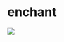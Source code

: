# enchant
![](https://raw.githubusercontent.com/wangchenyan/PonyMusic/master/app/src/main/res/drawable-xxhdpi/ic_launcher.png)

